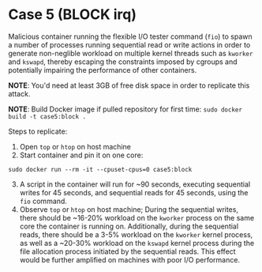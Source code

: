 # Case 5 (BLOCK irq)
Malicious container running the flexible I/O tester command (`fio`) to spawn a number of processes running sequential read or write actions in order to generate non-neglible workload on multiple kernel threads such as `kworker` and `kswapd`, thereby escaping the constraints imposed by cgroups and potentially impairing the performance of other containers.

**NOTE**: You'd need at least 3GB of free disk space in order to replicate this attack.

**NOTE**: Build Docker image if pulled repository for first time: `sudo docker build -t case5:block .`

Steps to replicate: 
1. Open `top` or `htop` on host machine
2. Start container and pin it on one core: 

`sudo docker run --rm -it --cpuset-cpus=0 case5:block`

3. A script in the container will run for ~90 seconds, executing sequential writes for 45 seconds, and sequential reads for 45 seconds, using the `fio` command.
4. Observe `top` or `htop` on host machine; During the sequential writes, there should be ~16-20% workload on the `kworker` process on the same core the container is running on. Additionally, during the sequential reads, there should be a 3-5% workload on the `kworker` kernel process, as well as a ~20-30% workload on the `kswapd` kernel process during the file allocation process initiated by the sequential reads. This effect would be further amplified on machines with poor I/O performance.
